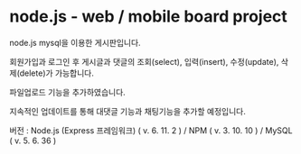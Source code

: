 # node.js - web / mobile board project

node.js mysql을 이용한 게시판입니다.

회원가입과 로그인 후 게시글과 댓글의 조회(select), 입력(insert), 수정(update), 삭제(delete)가 가능합니다.

파일업로드 기능을 추가하였습니다.

지속적인 업데이트를 통해 대댓글 기능과 채팅기능을 추가할 예정입니다.

버전 : Node.js (Express 프레임워크) ( v. 6. 11. 2 ) / NPM ( v. 3. 10. 10 ) / MySQL ( v. 5. 6. 36 )
